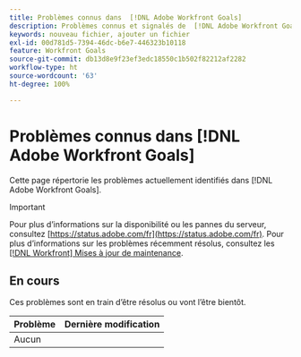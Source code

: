 ```yaml
---
title: Problèmes connus dans  [!DNL Adobe Workfront Goals]
description: Problèmes connus et signalés de  [!DNL Adobe Workfront Goals]
keywords: nouveau fichier, ajouter un fichier
exl-id: 00d781d5-7394-46dc-b6e7-446323b10118
feature: Workfront Goals
source-git-commit: db13d8e9f23ef3edc18550c1b502f82212af2282
workflow-type: ht
source-wordcount: '63'
ht-degree: 100%

---
```


# Problèmes connus dans [!DNL Adobe Workfront Goals]

Cette page répertorie les problèmes actuellement identifiés dans [!DNL Adobe Workfront Goals].

>[!IMPORTANT]
>
>Pour plus d’informations sur la disponibilité ou les pannes du serveur, consultez [https://status.adobe.com/fr](https://status.adobe.com/fr). Pour plus d’informations sur les problèmes récemment résolus, consultez les [[!DNL Workfront] Mises à jour de maintenance](../maintenance/current-updates.md).

## En cours

Ces problèmes sont en train d’être résolus ou vont l’être bientôt.

| **Problème** | **Dernière modification** |
|----------------------------------| ----------------- |
| Aucun |  |

<!--


-->
